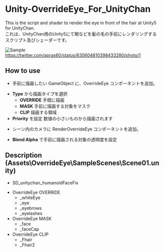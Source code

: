 # Unity-OverrideEye_For_UnityChan
This is the script and shader to render the eye in front of the hair at Unity5 for UnityChan.  
これは、UnityChan用のUnity5にて眼などを髪の毛の手前にレンダリングするスクリプト及びシェーダーです。

![Sample](https://pbs.twimg.com/media/CNIfNKgVEAIm-ds.png:large)
<https://twitter.com/apras60/status/635604810398433280/photo/1>

## How to use
* 手前に描画したい GameObject に、OverrideEye コンポーネントを追加。
 + **Type** から描画タイプを選択
    - **OVERRIDE** 手間に描画
    - **MASK** 手前に描画する対象をマスク
    - **CLIP** 描画する領域
 + **Priority** を設定 数値の小さいものから描画されます

  
* シーン内のカメラに RenderOverrideEye コンポーネントを追加。
 + **Blend Alpha** で手前に描画される対象の透明度を設定

## Description (Assets\OverrideEye\SampleScenes\Scene01.unity)
* SD_unitychan_humanoidFaceFix
 + OverrideEye OVERRIDE
    - _whiteEye
    - _eye
    - _eyebrows
    - _eyelashes
 + OverrideEye MASK
    - _face
    - _faceCap
 + OverrideEye CLIP
    - _Fhair
    - _Fhair2
